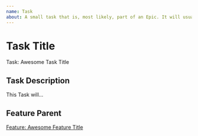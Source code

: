 ```yaml
---
name: Task
about: A small task that is, most likely, part of an Epic. It will usually be labeled as `good first issue`.
---
```


<!-- Issue title should mirror the Task Title. -->

# Task Title

Task: Awesome Task Title

## Task Description

This Task will...

## Feature Parent

<!-- The link below should link to its Epic Parent. -->

[Feature: Awesome Feature Title](https://github.com/username/repository-name/issues/1)
